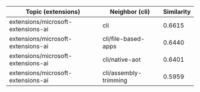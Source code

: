 | Topic (extensions) | Neighbor (cli) | Similarity |
|-------------|-------------------|------------|
| extensions/microsoft-extensions-ai | cli | 0.6615 |
| extensions/microsoft-extensions-ai | cli/file-based-apps | 0.6440 |
| extensions/microsoft-extensions-ai | cli/native-aot | 0.6401 |
| extensions/microsoft-extensions-ai | cli/assembly-trimming | 0.5959 |
